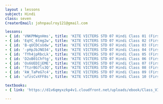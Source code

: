 ```yaml
--- 
layout : lessons 
subject: Hindi
class: seven
CreaterEmail: johnpaulroy121@gmail.com

lessons: 
- { id: 'VNKPMWgnHms', title: 'KITE VICTERS STD 07 Hindi Class 01 (First Bell-ഫസ്റ്റ് ബെല്‍)' }
- { id: 'EqYC_6tmg2w', title: 'KITE VICTERS STD 07 Hindi Class 02 (First Bell-ഫസ്റ്റ് ബെല്‍)' }
- { id: 'B-qUCDCsUdw', title: 'KITE VICTERS STD 07 Hindi Class 03 (First Bell-ഫസ്റ്റ് ബെല്‍)' }
- { id: '-pHpJbJNO34', title: 'KITE VICTERS STD 07 Hindi Class 04 (First Bell-ഫസ്റ്റ് ബെല്‍)' }
- { id: 'TYh4jpRbcLk', title: 'KITE VICTERS STD 07 Hindi Class 05 (First Bell-ഫസ്റ്റ് ബെല്‍)' }
- { id: 'D2oB01Chftg', title: 'KITE VICTERS STD 07 Hindi Class 06 (First Bell-ഫസ്റ്റ് ബെല്‍)' }
- { id: 'Os6UEDIjEME', title: 'KITE VICTERS STD 07 Hindi Class 07 (First Bell-ഫസ്റ്റ് ബെല്‍)' }
- { id: 'TtzrBG7ls3Q', title: 'KITE VICTERS STD 07 Hindi Class 08 (First Bell-ഫസ്റ്റ് ബെല്‍)' }
- { id: 'kW_TaPeG7c4', title: 'KITE VICTERS STD 07 Hindi Class 09 (First Bell-ഫസ്റ്റ് ബെല്‍)' }
- { id: 'ufzsCvXFF8s', title: 'KITE VICTERS STD 07 Hindi Class 10 (First Bell-ഫസ്റ്റ് ബെല്‍)' }

textbooks:
- { link: 'https://d1v6qmyxzkp4v1.cloudfront.net/uploads/ebook/Class_VII/Hindi/Hindi.pdf', title: 'HINDI' , medium: ' ' }

---
```

